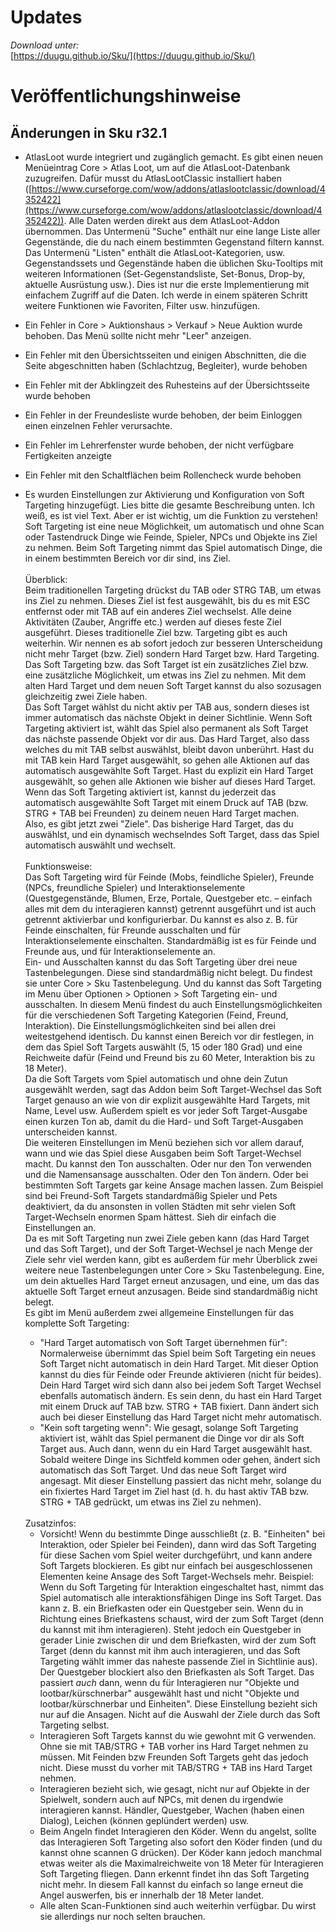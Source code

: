 # Updates

*Download unter:* <br>
[https://duugu.github.io/Sku/](https://duugu.github.io/Sku/)


# Veröffentlichungshinweise

## Änderungen in Sku r32.1

- AtlasLoot wurde integriert und zugänglich gemacht. Es gibt einen neuen Menüeintrag Core > Atlas Loot, um auf die AtlasLoot-Datenbank zuzugreifen. Dafür musst du AtlasLootClassic installiert haben ([https://www.curseforge.com/wow/addons/atlaslootclassic/download/4352422](https://www.curseforge.com/wow/addons/atlaslootclassic/download/4352422)). Alle Daten werden direkt aus dem AtlasLoot-Addon übernommen. Das Untermenü "Suche" enthält nur eine lange Liste aller Gegenstände, die du nach einem bestimmten Gegenstand filtern kannst. Das Untermenü "Listen" enthält die AtlasLoot-Kategorien, usw. Gegenstandssets und Gegenstände haben die üblichen Sku-Tooltips mit weiteren Informationen (Set-Gegenstandsliste, Set-Bonus, Drop-by, aktuelle Ausrüstung usw.). Dies ist nur die erste Implementierung mit einfachem Zugriff auf die Daten. Ich werde in einem späteren Schritt weitere Funktionen wie Favoriten, Filter usw. hinzufügen.
- Ein Fehler in Core > Auktionshaus > Verkauf > Neue Auktion wurde behoben. Das Menü sollte nicht mehr "Leer" anzeigen.
- Ein Fehler mit den Übersichtsseiten und einigen Abschnitten, die die Seite abgeschnitten haben (Schlachtzug, Begleiter), wurde behoben
- Ein Fehler mit der Abklingzeit des Ruhesteins auf der Übersichtsseite wurde behoben
- Ein Fehler in der Freundesliste wurde behoben, der beim Einloggen einen einzelnen Fehler verursachte.
- Ein Fehler im Lehrerfenster wurde behoben, der nicht verfügbare Fertigkeiten anzeigte
- Ein Fehler mit den Schaltflächen beim Rollencheck wurde behoben
- Es wurden Einstellungen zur Aktivierung und Konfiguration von Soft Targeting hinzugefügt. Lies bitte die gesamte Beschreibung unten. Ich weiß, es ist viel Text. Aber er ist wichtig, um die Funktion zu verstehen!
	Soft Targeting ist eine neue Möglichkeit, um automatisch und ohne Scan oder Tastendruck Dinge wie Feinde, Spieler, NPCs und Objekte ins Ziel zu nehmen. Beim Soft Targeting nimmt das Spiel automatisch Dinge, die in einem bestimmten Bereich vor dir sind, ins Ziel.<br>
	<br>
	Überblick:<br>
	Beim traditionellen Targeting drückst du TAB oder STRG TAB, um etwas ins Ziel zu nehmen. Dieses Ziel ist fest ausgewählt, bis du es mit ESC entfernst oder mit TAB auf ein anderes Ziel wechselst. Alle deine Aktivitäten (Zauber, Angriffe etc.) werden auf dieses feste Ziel ausgeführt. Dieses traditionelle Ziel bzw. Targeting gibt es auch weiterhin. Wir nennen es ab sofort jedoch zur besseren Unterscheidung nicht mehr Target (bzw. Ziel) sondern Hard Target bzw. Hard Targeting.<br>
	Das Soft Targeting bzw. das Soft Target ist ein zusätzliches Ziel bzw. eine zusätzliche Möglichkeit, um etwas ins Ziel zu nehmen. Mit dem alten Hard Target und dem neuen Soft Target kannst du also sozusagen gleichzeitig zwei Ziele haben.<br>
	Das Soft Target wählst du nicht aktiv per TAB aus, sondern dieses ist immer automatisch das nächste Objekt in deiner Sichtlinie. Wenn Soft Targeting aktiviert ist, wählt das Spiel also permanent als Soft Target das nächste passende Objekt vor dir aus. Das Hard Target, also dass welches du mit TAB selbst auswählst, bleibt davon unberührt. Hast du mit TAB kein Hard Target ausgewählt, so gehen alle Aktionen auf das automatisch ausgewählte Soft Target. Hast du explizit ein Hard Target ausgewählt, so gehen alle Aktionen wie bisher auf dieses Hard Target.<br>
	Wenn das Soft Targeting aktiviert ist, kannst du jederzeit das automatisch ausgewählte Soft Target mit einem Druck auf TAB (bzw. STRG + TAB bei Freunden) zu deinem neuen Hard Target machen.<br>
	Also, es gibt jetzt zwei "Ziele". Das bisherige Hard Target, das du auswählst, und ein dynamisch wechselndes Soft Target, dass das Spiel automatisch auswählt und wechselt.<br>
	<br>
	Funktionsweise:<br>
	Das Soft Targeting wird für Feinde (Mobs, feindliche Spieler), Freunde (NPCs, freundliche Spieler) und Interaktionselemente (Questgegenstände, Blumen, Erze, Portale, Questgeber etc. – einfach alles mit dem du interagieren kannst) getrennt ausgeführt und ist auch getrennt aktivierbar und konfigurierbar. Du kannst es also z. B. für Feinde einschalten, für Freunde ausschalten und für Interaktionselemente einschalten. Standardmäßig ist es für Feinde und Freunde aus, und für Interaktionselemente an.<br>
	Ein- und Ausschalten kannst du das Soft Targeting über drei neue Tastenbelegungen. Diese sind standardmäßig nicht belegt. Du findest sie unter Core > Sku Tastenbelegung. Und du kannst das Soft Targeting im Menu über Optionen > Optionen > Soft Targeting ein- und ausschalten. In diesem Menü findest du auch Einstellungsmöglichkeiten für die verschiedenen Soft Targeting Kategorien (Feind, Freund, Interaktion). Die Einstellungsmöglichkeiten sind bei allen drei weitestgehend identisch. Du kannst einen Bereich vor dir festlegen, in dem das Spiel Soft Targets auswählt (5, 15 oder 180 Grad) und eine Reichweite dafür (Feind und Freund bis zu 60 Meter, Interaktion bis zu 18 Meter).<br>
	Da die Soft Targets vom Spiel automatisch und ohne dein Zutun ausgewählt werden, sagt das Addon beim Soft Target-Wechsel das Soft Target genauso an wie von dir explizit ausgewählte Hard Targets, mit Name, Level usw. Außerdem spielt es vor jeder Soft Target-Ausgabe einen kurzen Ton ab, damit du die Hard- und Soft Target-Ausgaben unterscheiden kannst.<br>
	Die weiteren Einstellungen im Menü beziehen sich vor allem darauf, wann und wie das Spiel diese Ausgaben beim Soft Target-Wechsel macht. Du kannst den Ton ausschalten. Oder nur den Ton verwenden und die Namensansage ausschalten. Oder den Ton ändern. Oder bei bestimmten Soft Targets gar keine Ansage machen lassen. Zum Beispiel sind bei Freund-Soft Targets standardmäßig Spieler und Pets deaktiviert, da du ansonsten in vollen Städten mit sehr vielen Soft Target-Wechseln enormen Spam hättest. Sieh dir einfach die Einstellungen an. <br>
	Da es mit Soft Targeting nun zwei Ziele geben kann (das Hard Target und das Soft Target), und der Soft Target-Wechsel je nach Menge der Ziele sehr viel werden kann, gibt es außerdem für mehr Überblick zwei weitere neue Tastenbelegungen unter Core > Sku Tastenbelegung. Eine, um dein aktuelles Hard Target erneut anzusagen, und eine, um das das aktuelle Soft Target erneut anzusagen. Beide sind standardmäßig nicht belegt.<br>
	Es gibt im Menü außerdem zwei allgemeine Einstellungen für das komplette Soft Targeting: 
	- "Hard Target automatisch von Soft Target übernehmen für": Normalerweise übernimmt das Spiel beim Soft Targeting ein neues Soft Target nicht automatisch in dein Hard Target. Mit dieser Option kannst du dies für Feinde oder Freunde aktivieren (nicht für beides). Dein Hard Target wird sich dann also bei jedem Soft Target Wechsel ebenfalls automatisch ändern. Es sein denn, du hast ein Hard Target mit einem Druck auf TAB bzw. STRG + TAB fixiert. Dann ändert sich auch bei dieser Einstellung das Hard Target nicht mehr automatisch.
	- "Kein soft targeting wenn": Wie gesagt, solange Soft Targeting aktiviert ist, wählt das Spiel permanent die Dinge vor dir als Soft Target aus. Auch dann, wenn du ein Hard Target ausgewählt hast. Sobald weitere Dinge ins Sichtfeld kommen oder gehen, ändert sich automatisch das Soft Target. Und das neue Soft Target wird angesagt. Mit dieser Einstellung passiert das nicht mehr, solange du ein fixiertes Hard Target im Ziel hast (d. h. du hast aktiv TAB bzw. STRG + TAB gedrückt, um etwas ins Ziel zu nehmen).<br>
	<br>
	Zusatzinfos:<br>
	
	- Vorsicht! Wenn du bestimmte Dinge ausschließt (z. B. "Einheiten" bei Interaktion, oder Spieler bei Feinden), dann wird das Soft Targeting für diese Sachen vom Spiel weiter durchgeführt, und kann andere Soft Targets blockieren. Es gibt nur einfach bei ausgeschlossenen Elementen keine Ansage des Soft Target-Wechsels mehr. Beispiel: Wenn du Soft Targeting für Interaktion eingeschaltet hast, nimmt das Spiel automatisch alle interaktionsfähigen Dinge ins Soft Target. Das kann z. B. ein Briefkasten oder ein Questgeber sein. Wenn du in Richtung eines Briefkastens schaust, wird der zum Soft Target (denn du kannst mit ihm interagieren). Steht jedoch ein Questgeber in gerader Linie zwischen dir und dem Briefkasten, wird der zum Soft Target (denn du kannst mit ihm auch interagieren, und das Soft Targeting wählt immer das naheste passende Ziel in Sichtlinie aus). Der Questgeber blockiert also den Briefkasten als Soft Target. Das passiert _auch_ dann, wenn du für Interagieren nur "Objekte und lootbar/kürschnerbar" ausgewählt hast und nicht "Objekte und lootbar/kürschnerbar und Einheiten". Diese Einstellung bezieht sich nur auf die Ansagen. Nicht auf die Auswahl der Ziele durch das Soft Targeting selbst.
	- Interagieren Soft Targets kannst du wie gewohnt mit G verwenden. Ohne sie mit TAB/STRG + TAB vorher ins Hard Target nehmen zu müssen. Mit Feinden bzw Freunden Soft Targets geht das jedoch nicht. Diese musst du vorher mit TAB/STRG + TAB ins Hard Target nehmen.
	- Interagieren bezieht sich, wie gesagt, nicht nur auf Objekte in der Spielwelt, sondern auch auf NPCs, mit denen du irgendwie interagieren kannst. Händler, Questgeber, Wachen (haben einen Dialog), Leichen (können geplündert werden) usw.
	- Beim Angeln findet Interagieren den Köder. Wenn du angelst, sollte das Interagieren Soft Targeting also sofort den Köder finden (und du kannst ohne scannen G drücken). Der Köder kann jedoch manchmal etwas weiter als die Maximalreichweite von 18 Meter für Interagieren Soft Targeting fliegen. Dann erkennt findet ihn das Soft Targeting nicht mehr. In diesem Fall kannst du einfach so lange erneut die Angel auswerfen, bis er innerhalb der 18 Meter landet.
	- Alle alten Scan-Funktionen sind auch weiterhin verfügbar. Du wirst sie allerdings nur noch selten brauchen. 
